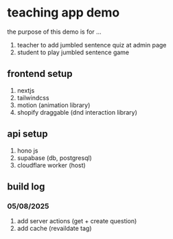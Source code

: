# teaching app demo

the purpose of this demo is for ...
1. teacher to add jumbled sentence quiz at admin page
2. student to play jumbled sentence game

## frontend setup
1. nextjs
2. tailwindcss
3. motion (animation library)
3. shopify draggable (dnd interaction library)

## api setup
1. hono js
2. supabase (db, postgresql)
3. cloudflare worker (host)


## build log
### 05/08/2025
1. add server actions (get + create question)
2. add cache (revaildate tag)